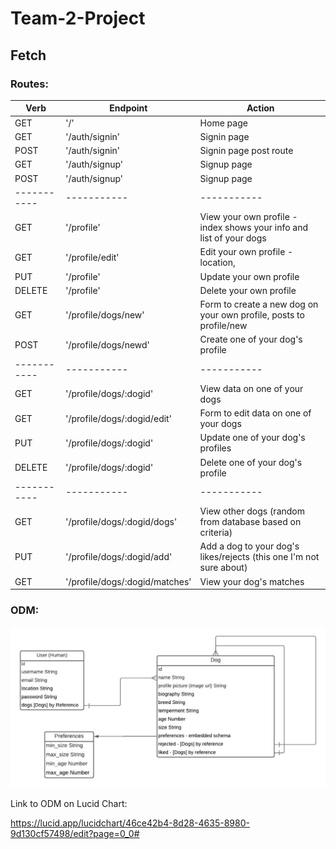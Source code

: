 # Team-2-Project
## Fetch


### Routes:


| Verb | Endpoint | Action |
| ----------- | ----------- | ----------- |
| GET | '/' | Home page |
| GET | '/auth/signin' | Signin page |
| POST | '/auth/signin' | Signin page post route |
| GET | '/auth/signup' | Signup page |
| POST | '/auth/signup' | Signup page |
| ----------- | ----------- | ----------- |
| GET | '/profile' | View your own profile  - index shows your info and list of your dogs|
| GET | '/profile/edit' | Edit your own profile - location,|
| PUT | '/profile' | Update your own profile |
| DELETE | '/profile' | Delete your own profile |
| GET | '/profile/dogs/new' | Form to create a new dog on your own profile, posts to profile/new|
| POST | '/profile/dogs/newd' | Create one of your dog's profile |
| ----------- | ----------- | ----------- |
| GET | '/profile/dogs/:dogid' | View data on one of your dogs |
| GET | '/profile/dogs/:dogid/edit' | Form to edit data on one of your dogs |
| PUT | '/profile/dogs/:dogid' | Update one of your dog's profiles |
| DELETE | '/profile/dogs/:dogid' | Delete one of your dog's profile |
| ----------- | ----------- | ----------- |
| GET | '/profile/dogs/:dogid/dogs' | View other dogs (random from database based on criteria) |
| PUT | '/profile/dogs/:dogid/add' | Add a dog to your dog's likes/rejects (this one I'm not sure about) |
| GET | '/profile/dogs/:dogid/matches' | View your dog's matches |



### ODM:

!['Fetch.jpeg'](Fetch.jpeg)

Link to ODM on Lucid Chart:

https://lucid.app/lucidchart/46ce42b4-8d28-4635-8980-9d130cf57498/edit?page=0_0#
